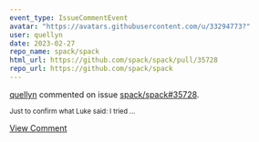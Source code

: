 ```yaml
---
event_type: IssueCommentEvent
avatar: "https://avatars.githubusercontent.com/u/33294773?"
user: quellyn
date: 2023-02-27
repo_name: spack/spack
html_url: https://github.com/spack/spack/pull/35728
repo_url: https://github.com/spack/spack
---
```


<a href='https://github.com/quellyn' target='_blank'>quellyn</a> commented on issue <a href='https://github.com/spack/spack/pull/35728' target='_blank'>spack/spack#35728</a>.

<small>Just to confirm what Luke said: I tried ...</small>

<a href='https://github.com/spack/spack/pull/35728' target='_blank'>View Comment</a>